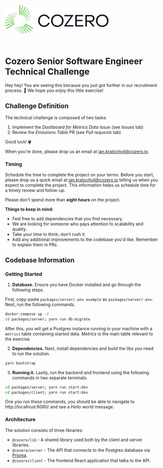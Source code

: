 <p align="left">
  <a href="https://cozero.io/" target="blank"><img src="./COZERO_LOGO.svg" width="340" alt="Nest Logo" /></a>
</p>
<br />

# Cozero Senior Software Engineer Technical Challenge

Hey hey!
You are seeing this because you just got further in our recruitment process. 💪
We hope you enjoy this little exercise!

## Challenge Definition

The technical challenge is composed of two tasks:
1. Implement the *Dashboard for Metrics Data* issue (see *Issues* tab)
2. Review the *Emissions Table* PR (see *Pull requests* tab)

Good luck! 🍀

When you're done, please drop us an email at jan.kratochvil@cozero.io.


### Timing

Schedule the time to complete the project on your terms.
Before you start, please drop us a quick email at jan.kratochvil@cozero.io telling us when you expect to complete the project.
This information helps us schedule time for a timely review and follow-up.

Please don't spend more than **eight hours** on the project.

**Things to keep in mind:**

- Feel free to add dependencies that you find necessary.
- We are looking for someone who pays attention to scalability and quality.
- Take your time to think; don't rush it.
- Add any additional improvements to the codebase you'd like. Remember to explain them in PRs.

## Codebase Information

### Getting Started

1. **Database.** Ensure you have Docker installed and go through the following steps.

First, copy-paste `packages/server/.env.example` as `packages/server/.env`. Next, run the following commands.

```bash
docker-compose up -d
cd packages/server; yarn run db:migrate
```

After this, you will get a Postgres instance running in your machine with a `metrics` table containing started data.
_Metrics_ is the main table relevant to the exercise.

2. **Dependencies.** Next, install dependencies and build the libs you need to run the solution.

```bash
yarn bootstrap
```

3. **Running it.** Lastly, run the backend and frontend using the following commands in two separate terminals.

```bash
cd packages/server; yarn run start:dev
cd packages/client; yarn run start:dev
```

One you run these commands, you should be able to navigate to http://localhost:8080/ and see a *Hello world* message.

### Architecture

The solution consists of three libraries:
- `@cozero/lib` - A shared library used both by the client and server libraries.
- `@cozero/server` - The API that connects to the Postgres database via [Prisma](prisma.io/).
- `@cozero/client` - The frontend React application that talks to the API.

